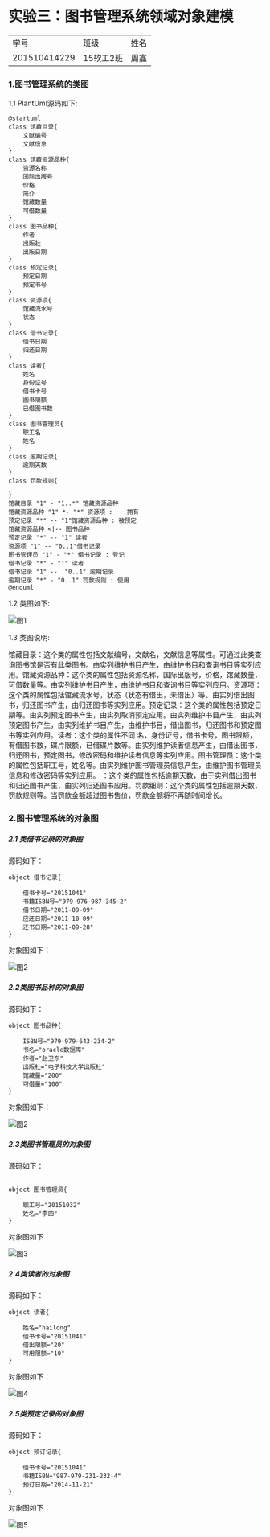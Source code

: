 # 实验三：图书管理系统领域对象建模
<table>
<tr>
<td>学号</td>
<td>班级</td>
<td>姓名</td>
</tr>
<tr>
<td>201510414229</td>
<td>15软工2班</td>
<td>周鑫</td>
</tr>
</table>

### 1.图书管理系统的类图

1.1 PlantUml源码如下:
```$xslt
@startuml
class 馆藏目录{
    文献编号
    文献信息
}
class 馆藏资源品种{
    资源名称
    国际出版号
    价格
    简介
    馆藏数量
    可借数量
}
class 图书品种{
    作者
    出版社
    出版日期
}
class 预定记录{
    预定日期
    预定书号
}
class 资源项{
    馆藏流水号
    状态
}
class 借书记录{
    借书日期
    归还日期
}
class 读者{
    姓名
    身份证号
    借书卡号
    图书限额
    已借图书数
}
class 图书管理员{
    职工名
    姓名
}
class 逾期记录{
    逾期天数
}
class 罚款规则{

}
馆藏目录 "1" - "1..*" 馆藏资源品种
馆藏资源品种 "1" *- "*" 资源项 :    拥有
预定记录 "*" -- "1"馆藏资源品种 : 被预定
馆藏资源品种 <|-- 图书品种
预定记录 "*" -- "1" 读者
资源项 "1" -- "0..1"借书记录
图书管理员 "1" - "*" 借书记录 : 登记
借书记录 "*" - "1" 读者
借书记录 "1" --  "0..1" 逾期记录
逾期记录 "*" - "0..1" 罚款规则 : 使用
@enduml
```
1.2 类图如下:

![](./class.png '图1')

1.3 类图说明:

馆藏目录：这个类的属性包括文献编号，文献名，文献信息等属性。可通过此类查询图书馆是否有此类图书。由实列维护书目产生，由维护书目和查询书目等实列应用。馆藏资源品种：这个类的属性包括资源名称，国际出版号，价格，馆藏数量，可借数量等。由实列维护书目产生，由维护书目和查询书目等实列应用。资源项：这个类的属性包括馆藏流水号，状态（状态有借出，未借出）等。由实列借出图书，归还图书产生，由归还图书等实列应用。预定记录：这个类的属性包括预定日期等。由实列预定图书产生，由实列取消预定应用。由实列维护书目产生，由实列预定图书产生，由实列维护书目产生，由维护书目，借出图书，归还图书和预定图书等实列应用。读者：这个类的属性不同 名，身份证号，借书卡号，图书限额，有借图书数，碟片限额，已借碟片数等。由实列维护读者信息产生，由借出图书，归还图书，预定图书，修改密码和维护读者信息等实列应用。图书管理员：这个类的属性包括职工号，姓名等。由实列维护图书管理员信息产生，由维护图书管理员信息和修改密码等实列应用。 ：这个类的属性包括逾期天数，由于实列借出图书和归还图书产生，由实列归还图书应用。罚款细则：这个类的属性包括逾期天数，罚款规则等。当罚款金额超过图书售价，罚款金额将不再随时间增长。

### 2.图书管理系统的对象图

##### 2.1 类借书记录的对象图

源码如下：
```
object 借书记录{

    借书卡号="20151041"
    书籍ISBN号="979-976-987-345-2"
    借书日期="2011-09-09"
    应还日期="2011-10-09"
    还书日期="2011-09-28"
}
```
对象图如下：

![](./借书记录.png  '图2')

##### 2.2类图书品种的对象图

源码如下：
```
object 图书品种{

    ISBN号="979-979-643-234-2"
    书名="oracle数据库"
    作者="赵卫东"
    出版社="电子科技大学出版社"
    馆藏量="200"
    可借量="100"
}
```
对象图如下：

![](./图书品种.png  '图2')

##### 2.3类图书管理员的对象图

源码如下：
```

object 图书管理员{

    职工号="20151032"
    姓名="李四"
}
```
对象图如下：

![](./图书管理员.png  '图3')


##### 2.4类读者的对象图

源码如下：
```
object 读者{

    姓名="hailong"
    借书卡号="20151041"
    借出限额="20"
    可用限额="10"
}
```
对象图如下：

![](./读者.png  '图4')

##### 2.5类预定记录的对象图

源码如下：
```
object 预订记录{

    借书卡号="20151041"
    书籍ISBN="987-979-231-232-4"
    预订日期="2014-11-21"
}
```
对象图如下：

![](./预订记录.png  '图5')


